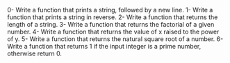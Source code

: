0- Write a function that prints a string, followed by a new line.
1- Write a function that prints a string in reverse.
2- Write a function that returns the length of a string.
3- Write a function that returns the factorial of a given number.
4- Write a function that returns the value of x raised to the power of y.
5- Write a function that returns the natural square root of a number.
6- Write a function that returns 1 if the input integer is a prime number, otherwise return 0. 
